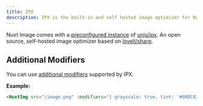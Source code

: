 ```yaml
---
title: IPX
description: IPX is the built-in and self hosted image optimizer for Nuxt Image.
---
```


Nuxt Image comes with a [preconfigured instance](/get-started/providers#default-provider) of [unjs/ipx](https://github.com/unjs/ipx). An open source, self-hosted image optimizer based on [lovell/sharp](https://github.com/lovell/sharp).

## Additional Modifiers

You can use [additional modifiers](https://github.com/unjs/ipx/#modifiers) supported by IPX.

**Example:**

```html
<NuxtImg src="/image.png" :modifiers="{ grayscale: true, tint: '#00DC82' }" />
```

